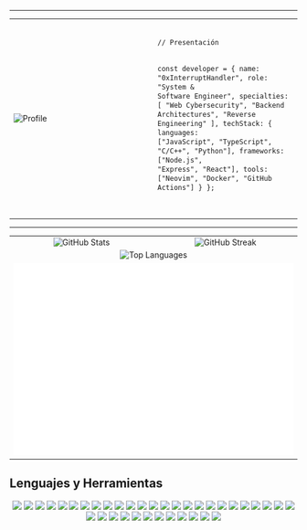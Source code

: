 
---
 
<!-- PRESENTACIÓN EN ESTILO CÓDIGO -->
<div align="center">
  <table>
    <tr>
      <td width="50%">
        <img src="https://i.pinimg.com/736x/41/d7/2d/41d72d51a12acf0e87b51b4781c8b0cc.jpg" alt="Profile" width="100%">
      </td>
      <td width="50%">
        <pre>
<code class="language-js">
// Presentación

const developer = {
  name: "0xInterruptHandler",
  role: "System & Software Engineer",
  specialties: [
    "Web Cybersecurity",
    "Backend Architectures",
    "Reverse Engineering"
  ],
  techStack: {
    languages: ["JavaScript", "TypeScript", "C/C++", "Python"],
    frameworks: ["Node.js", "Express", "React"],
    tools: ["Neovim", "Docker", "GitHub Actions"]
  } 
};
        </code>
        </pre>
      </td>
    </tr>
  </table>
</div>

---
<!--   GRID DE MÉTRICAS -->

<!-- GRID DE MÉTRICAS EN DOS COLUMNAS -->

<!-- MÉTRICAS EN DOS COLUMNAS -->
<div align="center">
  <table>
    <tr>
      <td width="50%" align="center" valign="top">
        <img src="https://github-readme-stats.vercel.app/api?username=0xInterruptHandler&theme=default&show_icons=true&hide_border=false&count_private=true" alt="GitHub Stats" width="100%">
      </td>
      <td width="50%" align="center" valign="top">
        <img src="https://github-readme-streak-stats.herokuapp.com/?user=0xInterruptHandler&theme=default&hide_border=false" alt="GitHub Streak" width="100%">
      </td>
    </tr>
    <tr>
      <td colspan="2" align="center" valign="top">
        <img src="https://github-readme-stats.vercel.app/api/top-langs/?username=0xInterruptHandler&theme=default&show_icons=true&hide_border=false&layout=compact" alt="Top Languages" width="60%">
      </td>
    </tr>
    <tr>
      <td colspan="2" align="center" valign="top">
        <img src="./metrics.plugin.isocalendar.fullyear.svg" alt="Isometric Commit Calendar" width="100%">
      </td>
    </tr>
  </table>
</div>



<!-- LENGUAJES Y BADGES -->
##  Lenguajes y Herramientas

<p align="center">
  <img src="https://img.shields.io/badge/JavaScript-F7DF1E?style=for-the-badge&logo=javascript&logoColor=black"/>
  <img src="https://img.shields.io/badge/TypeScript-3178C6?style=for-the-badge&logo=typescript&logoColor=white"/>
  <img src="https://img.shields.io/badge/C++-00599C?style=for-the-badge&logo=c%2B%2B&logoColor=white"/>
  <img src="https://img.shields.io/badge/Python-3776AB?style=for-the-badge&logo=python&logoColor=white"/>
  <img src="https://img.shields.io/badge/Node.js-339933?style=for-the-badge&logo=nodedotjs&logoColor=white"/>
  <img src="https://img.shields.io/badge/Neovim-57A143?style=for-the-badge&logo=neovim&logoColor=white"/>
  <img src="https://img.shields.io/badge/Docker-2496ED?style=for-the-badge&logo=docker&logoColor=white"/>
  <img src="https://img.shields.io/badge/GitHub_Actions-2088FF?style=for-the-badge&logo=github-actions&logoColor=white"/>
   <img src="https://img.shields.io/badge/TryHackMe-212C42?logo=tryhackme&logoColor=fff&style=for-the-badge "/>
    <img src="https://img.shields.io/badge/Parrot%20Security-15E0ED?logo=parrotsecurity&logoColor=000&style=for-the-badge "/>  
     <img src="https://img.shields.io/badge/JSON%20Web%20Tokens-000?logo=jsonwebtokens&logoColor=fff&style=for-the-badge"/> 
     <img src="https://img.shields.io/badge/Kali%20Linux-557C94?logo=kalilinux&logoColor=fff&style=for-the-badge"/> 
      <img src="https://img.shields.io/badge/Debian-A81D33?logo=debian&logoColor=fff&style=for-the-badge "/> 
      <img src="https://img.shields.io/badge/UML-FABD14?logo=uml&logoColor=000&style=for-the-badge"/>
      <img src="https://img.shields.io/badge/ZAP-00549E?logo=zap&logoColor=fff&style=for-the-badge "/>  
  <img src="https://img.shields.io/badge/Wappalyzer-4608AD?logo=wappalyzer&logoColor=fff&style=for-the-badge "/>  
  <img src="https://img.shields.io/badge/Next.js-000?logo=nextdotjs&logoColor=fff&style=for-the-badge "/>   
  <img src="https://img.shields.io/badge/Laravel-FF2D20?logo=laravel&logoColor=fff&style=for-the-badge"/>   
 <img src="https://img.shields.io/badge/Kali_Linux-557C94?logo=kali-linux&logoColor=white&style=for-the-badge"/>
<img src="https://img.shields.io/badge/Wireshark-00587A?logo=wireshark&logoColor=white&style=for-the-badge"/>
<img src="https://img.shields.io/badge/Metasploit-6B6BFF?logo=metasploit&logoColor=white&style=for-the-badge"/>
<img src="https://img.shields.io/badge/Nmap-00D600?logo=gnometerminal&logoColor=white&style=for-the-badge"/>
<img src="https://img.shields.io/badge/OpenSSL-721412?logo=openssl&logoColor=white&style=for-the-badge"/>
<img src="https://img.shields.io/badge/Snort-DB1028?logo=snort&logoColor=white&style=for-the-badge"/>
<img src="https://img.shields.io/badge/Splunk-F3EA3B?logo=splunk&logoColor=black&style=for-the-badge"/>
<img src="https://img.shields.io/badge/OWASP-CC0C39?logo=owasp&logoColor=white&style=for-the-badge"/>
<img src="https://img.shields.io/badge/Burp_Suite-FF6600?logo=portainer&logoColor=white&style=for-the-badge"/>
<img src="https://img.shields.io/badge/Vault-000000?logo=vault&logoColor=white&style=for-the-badge"/>
<img src="https://img.shields.io/badge/Express-000?logo=express&logoColor=fff&style=for-the-badge"/>
<img src="https://img.shields.io/badge/TypeScript-3178C6?logo=typescript&logoColor=fff&style=for-the-badge"/>
<img src="https://img.shields.io/badge/TypeScript-3178C6?logo=typescript&logoColor=fff&style=for-the-badge"/>
<img src="https://img.shields.io/badge/Red%20Hat-E00?logo=redhat&logoColor=fff&style=for-the-badge"/>
<img src="https://img.shields.io/badge/Redis-FF4438?logo=redis&logoColor=fff&style=for-the-badge"/>
<img src="https://img.shields.io/badge/Docker-2496ED?logo=docker&logoColor=fff&style=for-the-badge"/>
<img src="https://img.shields.io/badge/Prisma-2D3748?logo=prisma&logoColor=fff&style=for-the-badge"/>
<img src="https://img.shields.io/badge/Postman-FF6C37?logo=postman&logoColor=fff&style=for-the-badge"/>
<img src="https://img.shields.io/badge/Git-F05032?logo=git&logoColor=fff&style=for-the-badge"/>

 
 
</p>  
 

